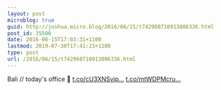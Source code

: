 ```yaml
---
layout: post
microblog: true
guid: http://joshua.micro.blog/2016/06/15/t742960710913806336.html
post_id: 35500
date: 2016-06-15T17:03:31+1100
lastmod: 2019-07-30T17:41:23+1100
type: post
url: /2016/06/15/t742960710913806336.html
---
```

Bali // today's office 🌺 [t.co/cU3XNSvjp...](https://t.co/cU3XNSvjpT) [t.co/mtWDPMcru...](https://t.co/mtWDPMcrug)
